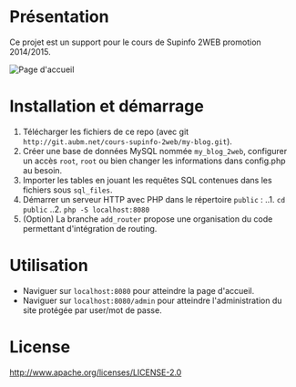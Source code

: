 # Présentation

Ce projet est un support pour le cours de Supinfo 2WEB promotion 2014/2015.

![Page d'accueil](http://git.aubm.net/cours-supinfo-2web/my-blog/raw/master/doc/home.png)

# Installation et démarrage

1. Télécharger les fichiers de ce repo (avec git `http://git.aubm.net/cours-supinfo-2web/my-blog.git`).
2. Créer une base de données MySQL nommée `my_blog_2web`, configurer un accès `root`, `root` ou bien changer les informations dans config.php au besoin.
3. Importer les tables en jouant les requêtes SQL contenues dans les fichiers sous `sql_files`.
4. Démarrer un serveur HTTP avec PHP dans le répertoire `public` :
..1. `cd public`
..2. `php -S localhost:8080`
5. (Option) La branche `add_router` propose une organisation du code permettant d'intégration de routing.

# Utilisation

- Naviguer sur `localhost:8080` pour atteindre la page d'accueil.
- Naviguer sur `localhost:8080/admin` pour atteindre l'administration du site protégée par user/mot de passe.

# License

http://www.apache.org/licenses/LICENSE-2.0
